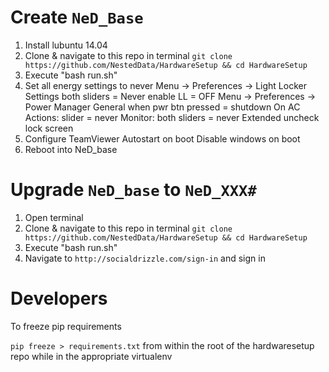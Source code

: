 # Create `NeD_Base`

1. Install lubuntu 14.04
2. Clone & navigate to this repo in terminal `git clone https://github.com/NestedData/HardwareSetup && cd HardwareSetup`
3. Execute "bash run.sh"
4. Set all energy settings to never
	Menu -> Preferences -> Light Locker Settings
		both sliders = Never
		enable LL = OFF
	Menu -> Preferences -> Power Manager
		General
			when pwr btn pressed = shutdown
		On AC
			Actions: slider = never
			Monitor: both sliders = never
		Extended
			uncheck lock screen
5. Configure TeamViewer
	Autostart on boot
	Disable windows on boot 
6. Reboot into NeD_base

# Upgrade `NeD_base` to `NeD_XXX#`

1. Open terminal
2. Clone & navigate to this repo in terminal `git clone https://github.com/NestedData/HardwareSetup && cd HardwareSetup`
3. Execute "bash run.sh"
4. Navigate to `http://socialdrizzle.com/sign-in` and sign in

# Developers

To freeze pip requirements

`pip freeze > requirements.txt` from within the root of the hardwaresetup repo while in the appropriate virtualenv

